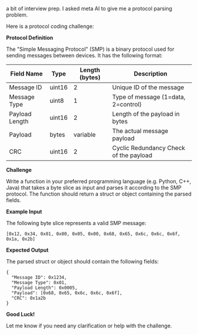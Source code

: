 a bit of interview prep. I asked meta AI to give me a protocol parsing problem.

Here is a protocol coding challenge:

**Protocol Definition**

The "Simple Messaging Protocol" (SMP) is a binary protocol used for sending messages between devices. It has the following format:

|Field Name|Type|Length (bytes)|Description|
|---|---|---|---|
|Message ID|uint16|2|Unique ID of the message|
|Message Type|uint8|1|Type of message (1=data, 2=control)|
|Payload Length|uint16|2|Length of the payload in bytes|
|Payload|bytes|variable|The actual message payload|
|CRC|uint16|2|Cyclic Redundancy Check of the payload|

**Challenge**

Write a function in your preferred programming language (e.g. Python, C++, Java) that takes a byte slice as input and parses it according to the SMP protocol. The function should return a struct or object containing the parsed fields.

**Example Input**

The following byte slice represents a valid SMP message:

```
[0x12, 0x34, 0x01, 0x00, 0x05, 0x00, 0x68, 0x65, 0x6c, 0x6c, 0x6f, 0x1a, 0x2b]
```

**Expected Output**

The parsed struct or object should contain the following fields:

```
{
  "Message ID": 0x1234,
  "Message Type": 0x01,
  "Payload Length": 0x0005,
  "Payload": [0x68, 0x65, 0x6c, 0x6c, 0x6f],
  "CRC": 0x1a2b
}
```

**Good Luck!**

Let me know if you need any clarification or help with the challenge.